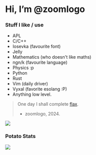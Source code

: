 #  Hi, I’m @zoomlogo

### Stuff I like / use
- APL
- C/C++
- Iosevka (favourite font)
- Jelly
- Mathematics (who doesn't like maths)
- ngn/k (favourite language)
- Physics :p
- Python
- Rust
- Vim (daily driver)
- Vyxal (favorite esolang :P)
- Anything low level.


> One day I shall complete [flax](https://github.com/zoomlogo/flax).
> - zoomlogo, 2024.

![](https://github-readme-stats.vercel.app/api/top-langs/?username=zoomlogo&layout=compact&theme=gruvbox)

### Potato Stats 
![](https://github-readme-stats.vercel.app/api?username=zoomlogo&theme=gruvbox)
